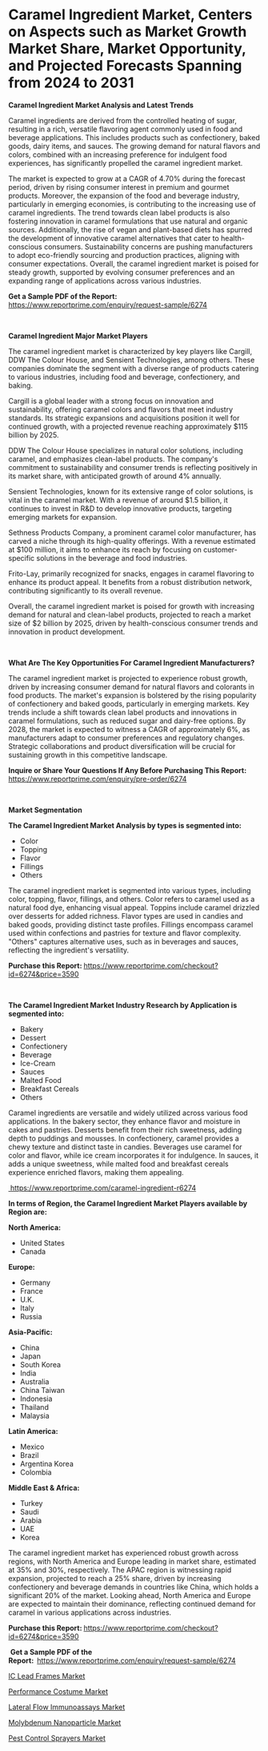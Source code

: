 <p><h1>Caramel Ingredient Market, Centers on Aspects such as Market Growth Market Share, Market Opportunity, and Projected Forecasts Spanning from 2024 to 2031</h1></p><p><strong>Caramel Ingredient Market Analysis and Latest Trends</strong></p>
<p><p>Caramel ingredients are derived from the controlled heating of sugar, resulting in a rich, versatile flavoring agent commonly used in food and beverage applications. This includes products such as confectionery, baked goods, dairy items, and sauces. The growing demand for natural flavors and colors, combined with an increasing preference for indulgent food experiences, has significantly propelled the caramel ingredient market.</p><p>The market is expected to grow at a CAGR of 4.70% during the forecast period, driven by rising consumer interest in premium and gourmet products. Moreover, the expansion of the food and beverage industry, particularly in emerging economies, is contributing to the increasing use of caramel ingredients. The trend towards clean label products is also fostering innovation in caramel formulations that use natural and organic sources. Additionally, the rise of vegan and plant-based diets has spurred the development of innovative caramel alternatives that cater to health-conscious consumers. Sustainability concerns are pushing manufacturers to adopt eco-friendly sourcing and production practices, aligning with consumer expectations. Overall, the caramel ingredient market is poised for steady growth, supported by evolving consumer preferences and an expanding range of applications across various industries.</p></p>
<p><strong>Get a Sample PDF of the Report:&nbsp;</strong> <a href="https://www.reportprime.com/enquiry/request-sample/6274">https://www.reportprime.com/enquiry/request-sample/6274</a></p>
<p>&nbsp;</p>
<p><strong>Caramel Ingredient Major Market Players</strong></p>
<p><p>The caramel ingredient market is characterized by key players like Cargill, DDW The Colour House, and Sensient Technologies, among others. These companies dominate the segment with a diverse range of products catering to various industries, including food and beverage, confectionery, and baking.</p><p>Cargill is a global leader with a strong focus on innovation and sustainability, offering caramel colors and flavors that meet industry standards. Its strategic expansions and acquisitions position it well for continued growth, with a projected revenue reaching approximately $115 billion by 2025.</p><p>DDW The Colour House specializes in natural color solutions, including caramel, and emphasizes clean-label products. The company's commitment to sustainability and consumer trends is reflecting positively in its market share, with anticipated growth of around 4% annually.</p><p>Sensient Technologies, known for its extensive range of color solutions, is vital in the caramel market. With a revenue of around $1.5 billion, it continues to invest in R&D to develop innovative products, targeting emerging markets for expansion.</p><p>Sethness Products Company, a prominent caramel color manufacturer, has carved a niche through its high-quality offerings. With a revenue estimated at $100 million, it aims to enhance its reach by focusing on customer-specific solutions in the beverage and food industries.</p><p>Frito-Lay, primarily recognized for snacks, engages in caramel flavoring to enhance its product appeal. It benefits from a robust distribution network, contributing significantly to its overall revenue.</p><p>Overall, the caramel ingredient market is poised for growth with increasing demand for natural and clean-label products, projected to reach a market size of $2 billion by 2025, driven by health-conscious consumer trends and innovation in product development.</p></p>
<p>&nbsp;</p>
<p><strong>What Are The Key Opportunities For Caramel Ingredient Manufacturers?</strong></p>
<p><p>The caramel ingredient market is projected to experience robust growth, driven by increasing consumer demand for natural flavors and colorants in food products. The market's expansion is bolstered by the rising popularity of confectionery and baked goods, particularly in emerging markets. Key trends include a shift towards clean label products and innovations in caramel formulations, such as reduced sugar and dairy-free options. By 2028, the market is expected to witness a CAGR of approximately 6%, as manufacturers adapt to consumer preferences and regulatory changes. Strategic collaborations and product diversification will be crucial for sustaining growth in this competitive landscape.</p></p>
<p><strong>Inquire or Share Your Questions If Any Before Purchasing This Report:</strong> <a href="https://www.reportprime.com/enquiry/pre-order/6274">https://www.reportprime.com/enquiry/pre-order/6274</a></p>
<p>&nbsp;</p>
<p><strong>Market Segmentation</strong></p>
<p><strong>The Caramel Ingredient Market Analysis by types is segmented into:</strong></p>
<p><ul><li>Color</li><li>Topping</li><li>Flavor</li><li>Fillings</li><li>Others</li></ul></p>
<p><p>The caramel ingredient market is segmented into various types, including color, topping, flavor, fillings, and others. Color refers to caramel used as a natural food dye, enhancing visual appeal. Toppins include caramel drizzled over desserts for added richness. Flavor types are used in candies and baked goods, providing distinct taste profiles. Fillings encompass caramel used within confections and pastries for texture and flavor complexity. "Others" captures alternative uses, such as in beverages and sauces, reflecting the ingredient's versatility.</p></p>
<p><strong>Purchase this Report:&nbsp;</strong><a href="https://www.reportprime.com/checkout?id=6274&price=3590">https://www.reportprime.com/checkout?id=6274&price=3590</a></p>
<p>&nbsp;</p>
<p><strong>The Caramel Ingredient Market Industry Research by Application is segmented into:</strong></p>
<p><ul><li>Bakery</li><li>Dessert</li><li>Confectionery</li><li>Beverage</li><li>Ice-Cream</li><li>Sauces</li><li>Malted Food</li><li>Breakfast Cereals</li><li>Others</li></ul></p>
<p><p>Caramel ingredients are versatile and widely utilized across various food applications. In the bakery sector, they enhance flavor and moisture in cakes and pastries. Desserts benefit from their rich sweetness, adding depth to puddings and mousses. In confectionery, caramel provides a chewy texture and distinct taste in candies. Beverages use caramel for color and flavor, while ice cream incorporates it for indulgence. In sauces, it adds a unique sweetness, while malted food and breakfast cereals experience enriched flavors, making them appealing.</p></p>
<p><a href="https://www.reportprime.com/caramel-ingredient-r6274">&nbsp;https://www.reportprime.com/caramel-ingredient-r6274</a></p>
<p><strong>In terms of Region, the Caramel Ingredient Market Players available by Region are:</strong></p>
<p>
    <p> <strong> North America: </strong>
        <ul>
            <li>United States</li>
            <li>Canada</li>
        </ul>
        </p> 
    <p> <strong> Europe: </strong>
        <ul>
            <li>Germany</li>
            <li>France</li>
            <li>U.K.</li>
            <li>Italy</li>
            <li>Russia</li>
        </ul>
        </p> 
    <p> <strong> Asia-Pacific: </strong>
        <ul>
            <li>China</li>
            <li>Japan</li>
            <li>South Korea</li>
            <li>India</li>
            <li>Australia</li>
            <li>China Taiwan</li>
            <li>Indonesia</li>
            <li>Thailand</li>
            <li>Malaysia</li>
        </ul>
        </p> 
    <p> <strong> Latin America: </strong>
        <ul>
            <li>Mexico</li>
            <li>Brazil</li>
            <li>Argentina Korea</li>
            <li>Colombia</li>
        </ul>
        </p> 
    <p> <strong> Middle East & Africa: </strong>
        <ul>
            <li>Turkey</li>
            <li>Saudi</li>
            <li>Arabia</li>
            <li>UAE</li>
            <li>Korea</li>
        </ul>
    </p>
    </p>
<p><p>The caramel ingredient market has experienced robust growth across regions, with North America and Europe leading in market share, estimated at 35% and 30%, respectively. The APAC region is witnessing rapid expansion, projected to reach a 25% share, driven by increasing confectionery and beverage demands in countries like China, which holds a significant 20% of the market. Looking ahead, North America and Europe are expected to maintain their dominance, reflecting continued demand for caramel in various applications across industries.</p></p>
<p><strong>Purchase this Report: </strong><a href="https://www.reportprime.com/checkout?id=6274&price=3590">https://www.reportprime.com/checkout?id=6274&price=3590</a></p>
<p>&nbsp;<strong>Get a Sample PDF of the Report:&nbsp;&nbsp;</strong><a href="https://www.reportprime.com/enquiry/request-sample/6274">https://www.reportprime.com/enquiry/request-sample/6274</a></p>
<p><strong></strong></p>
<p><p><a href="https://medium.com/@kartik.reportprime/charting-the-future-comprehensive-analysis-of-the-global-ic-lead-frames-market-2024-2031-5e5cfb729156">IC Lead Frames Market</a></p><p><a href="https://www.linkedin.com/pulse/analyzing-key-drivers-performance-costume-market-trends-future-hbbtf?trackingId=a3VVTyKYQB%2BrwDDtB3kqvQ%3D%3D">Performance Costume Market</a></p><p><a href="https://medium.com/@rosebarnett1936/what-factors-will-influence-the-lateral-flow-immunoassays-market-in-the-coming-years-320b8ce3b2d0">Lateral Flow Immunoassays Market</a></p><p><a href="https://issuu.com/reportprime-2/docs/molybdenum-nanoparticle-market-size_f97e617acc04de">Molybdenum Nanoparticle Market</a></p><p><a href="https://www.linkedin.com/pulse/pest-control-sprayers-industry-analysis-report-its-market-size-7ehqf?trackingId=RzlKXOVmQKav2Nur5ONtfA%3D%3D">Pest Control Sprayers Market</a></p></p>